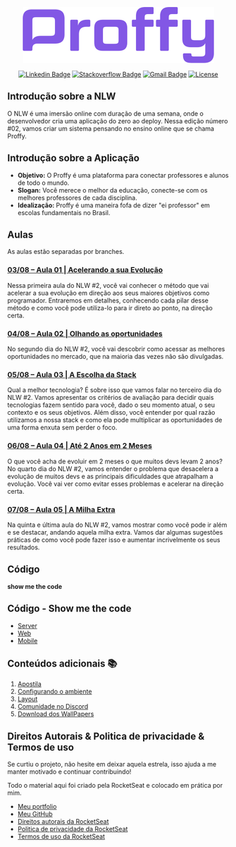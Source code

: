 <div align="center">

  ![Proffy](./images/logo.png)

</div>

<div align="center">

[![Linkedin Badge](https://img.shields.io/badge/-viniciusdias-blue?style=flat-square&logo=Linkedin&logoColor=white&link=https://www.linkedin.com/in/vinicius-m-dias/)](https://www.linkedin.com/in/vinicius-m-dias/)
[![Stackoverflow Badge](https://img.shields.io/badge/-Stackoverflow-4CA143?style=flat-square&logo=Stackoverflow&logoColor=white&link=https://stackoverflow.com/users/12553623/vinicius-dias)](https://stackoverflow.com/users/12553623/vinicius-dias)
[![Gmail Badge](https://img.shields.io/badge/-viniciusimpulse@gmail.com-c14438?style=flat-square&logo=Gmail&logoColor=white&link=mailto:viniciusimpulse@gmail.com)](mailto:viniciusimpulse@gmail.com)
[![License](https://img.shields.io/badge/License-MIT-yellow.svg?color=ffc799)](https://viniciusdias.works)

</div>

## Introdução sobre a NLW 
O NLW é uma imersão online com duração de uma semana, onde o desenvolvedor cria uma aplicação do zero ao deploy.
Nessa edição número #02, vamos criar um sistema pensando no ensino online que se chama Proffy.

## Introdução sobre a Aplicação
- **Objetivo:** O Proffy é uma plataforma para conectar professores e alunos de todo o mundo.
- **Slogan:** Você merece o melhor da educação, conecte-se com os melhores professores de cada disciplina.
- **Idealização:** Proffy é uma maneira fofa de dizer "ei professor" em escolas fundamentais no Brasil.

## Aulas
As aulas estão separadas por branches.

### [03/08 – Aula 01 |  Acelerando a sua Evolução](https://github.com/ViniciusmDias/nextlevelweek-proffy/tree/acelerando-sua-evolucao)
Nessa primeira aula do NLW #2, você vai conhecer o método que vai acelerar a sua evolução em direção aos seus maiores objetivos como programador. Entraremos em detalhes, conhecendo cada pilar desse método e como você pode utiliza-lo para ir direto ao ponto, na direção certa.

### [04/08 – Aula 02 |  Olhando as oportunidades](https://github.com/ViniciusmDias/nextlevelweek-proffy/tree/olhando-as-oportunidades)
No segundo dia do NLW #2, você vai descobrir como acessar as melhores oportunidades no mercado, que na maioria das vezes não são divulgadas.

### [05/08 – Aula 03 |  A Escolha da Stack](https://github.com/ViniciusmDias/nextlevelweek-proffy/tree/escolha-da-stack)
Qual a melhor tecnologia? É sobre isso que vamos falar no terceiro dia do NLW #2. Vamos apresentar os critérios de avaliação para decidir quais tecnologias fazem sentido para você, dado o seu momento atual, o seu contexto e os seus objetivos. Além disso, você entender por qual razão utilizamos a nossa stack e como ela pode multiplicar as oportunidades de uma forma enxuta sem perder o foco.

### [06/08 – Aula 04 |  Até 2 Anos em 2 Meses](https://github.com/ViniciusmDias/nextlevelweek-proffy/tree/dois-anos-em-dois-meses)
O que você acha de evoluir em 2 meses o que muitos devs levam 2 anos? No quarto dia do NLW #2, vamos entender o problema que desacelera a evolução de muitos devs e as principais dificuldades que atrapalham a evolução.  Você vai ver como evitar esses problemas e acelerar na direção certa. 

### [07/08 – Aula 05 |  A Milha Extra](https://github.com/ViniciusmDias/nextlevelweek-proffy/tree/a-milha-extra)
Na quinta e última aula do NLW #2, vamos mostrar como você pode ir além e se destacar, andando aquela milha extra. Vamos dar algumas sugestões práticas de como você pode fazer isso e aumentar incrivelmente os seus resultados.


## Código
**show me the code**
## Código - Show me the code

- [Server](https://github.com/ViniciusmDias/nextlevelweek-proffy/tree/master/server)
- [Web](https://github.com/ViniciusmDias/nextlevelweek-proffy/tree/master/web)
- [Mobile](https://github.com/ViniciusmDias/nextlevelweek-proffy/tree/master/mobile)

## Conteúdos adicionais :books:
1. [Apostila](https://storage.googleapis.com/golden-wind/nextlevelweek/Apostila-NLW2.pdf)
2. [Configurando o ambiente](https://www.notion.so/Configurando-Ambiente-NLW-98a471ad3cb6448284b8ceed31c45767)
3. [Layout](https://www.notion.so/Layout-Proffy-3d5f45f54ec54ef9b2103565b7cce4e1)
4. [Comunidade no Discord](https://discord.com/invite/y3dpX5F)
5. [Download dos WallPapers](https://prismic-io.s3.amazonaws.com/rocketseat/58e4118a-6e42-4679-b24a-1bf697415efb_NLW_wallpapers.zip)

## Direitos Autorais & Politica de privacidade & Termos de uso

Se curtiu o projeto, não hesite em deixar aquela estrela, isso ajuda a me manter motivado e continuar contribuindo!

Todo o material aqui foi criado pela RocketSeat e colocado em prática por mim.

- [Meu portfolio](https://viniciusdias.works)
- [Meu GitHub](https://github.com/ViniciusmDias)
- [Direitos autorais da RocketSeat](https://rocketseat.com.br/direitos-autorais)
- [Politica de privacidade da RocketSeat](https://rocketseat.com.br/politica-de-privacidade)
- [Termos de uso da RocketSeat](https://rocketseat.com.br/termos-de-uso)
